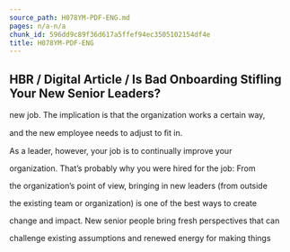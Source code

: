 ```yaml
---
source_path: H078YM-PDF-ENG.md
pages: n/a-n/a
chunk_id: 596dd9c89f36d617a5ffef94ec3505102154df4e
title: H078YM-PDF-ENG
---
```

## HBR / Digital Article / Is Bad Onboarding Stifling Your New Senior Leaders?

new job. The implication is that the organization works a certain way,

and the new employee needs to adjust to ﬁt in.

As a leader, however, your job is to continually improve your

organization. That’s probably why you were hired for the job: From

the organization’s point of view, bringing in new leaders (from outside

the existing team or organization) is one of the best ways to create

change and impact. New senior people bring fresh perspectives that can

challenge existing assumptions and renewed energy for making things

